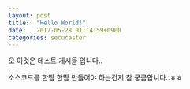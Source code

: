 ```yaml
---
layout: post
title:  "Hello World!"
date:   2017-05-28 01:14:59+0900
categories: secucaster
---
```

오 이것은 테스트 게시물 입니다..

소스코드를 한땀 한땀 만들어야 하는건지 참 궁금합니다..ㅎㅎ